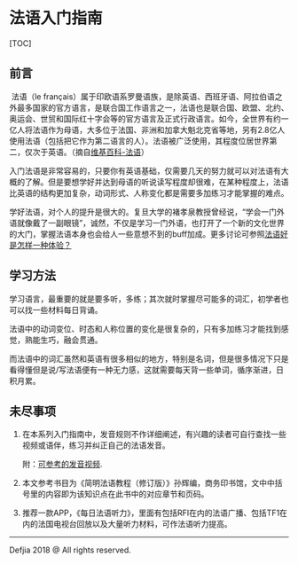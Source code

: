 # 法语入门指南

[TOC]

## 前言

​	法语（le français）属于印欧语系罗曼语族，是除英语、西班牙语、阿拉伯语之外最多国家的官方语言，是联合国工作语言之一，法语也是联合国、欧盟、北约、奥运会、世贸和国际红十字会等的官方语言及正式行政语言。如今，全世界有约一亿人将法语作为母语，大多位于法国、非洲和加拿大魁北克省等地，另有2.8亿人使用法语（包括把它作为第二语言的人）。法语被广泛使用，其程度位居世界第二，仅次于英语。（摘自[维基百科-法语](https://zh.wikipedia.org/wiki/%E6%B3%95%E8%AF%AD)）

​	入门法语是非常容易的，只要你有英语基础，仅需要几天的努力就可以对法语有大概的了解。但是要想学好并达到母语的听说读写程度却很难，在某种程度上，法语比英语的结构更加复杂，动词形式、人称变化都是需要多加练习才能掌握的难点。

​	学好法语，对个人的提升是很大的。复旦大学的褚孝泉教授曾经说，“学会一门外语就像戴了一副眼镜”，诚然，不仅是学习一门外语，也打开了一个新的文化世界的大门，掌握法语本身也会给人一些意想不到的buff加成。更多讨论可参照[法语好是怎样一种体验？](https://www.zhihu.com/question/26663212)

## 学习方法

​	学习语言，最重要的就是要多听，多练；其次就时掌握尽可能多的词汇，初学者也可以找一些材料每日背诵。

​	法语中的动词变位、时态和人称位置的变化是很复杂的，只有多加练习才能找到感觉，熟能生巧，融会贯通。

​	而法语中的词汇虽然和英语有很多相似的地方，特别是名词，但是很多情况下只是看得懂但是说/写法语便有一种无力感，这就需要每天背一些单词，循序渐进，日积月累。

## 未尽事项

1. 在本系列入门指南中，发音规则不作详细阐述，有兴趣的读者可自行查找一些视频或语伴，练习并纠正自己的法语发音。

   附：[可参考的发音视频](https://www.zhihu.com/question/21460860/answer/122882530).

2. 本文参考书目为《简明法语教程（修订版）》孙辉编，商务印书馆，文中中括号里的内容即为该知识点在此书中的对应章节和页码。

3. 推荐一款APP，《每日法语听力》，里面有包括RFI在内的法语广播、包括TF1在内的法国电视台回放以及大量听力材料，可作法语听力提高。

------

Defjia 2018 @ All rights reserved.